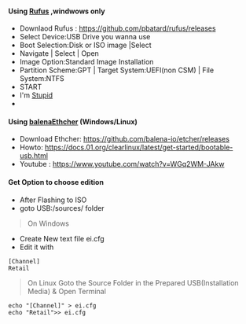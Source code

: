 #### Using [Rufus](https://rufus.ie/en/) ,windwows only
- Downlaod Rufus : https://github.com/pbatard/rufus/releases
- Select Device:USB Drive you wanna use
- Boot Selection:Disk or ISO image |Select
- Navigate | Select | Open
- Image Option:Standard Image Installation
- Partition Scheme:GPT | Target System:UEFI(non CSM) | File System:NTFS
- START
- I'm [Stupid](https://www.youtube.com/watch?v=VsSvD-SIqiQ)
- 
#### Using  [balenaEthcher](https://www.balena.io/etcher/) (Windows/Linux)
- Download Ethcher: https://github.com/balena-io/etcher/releases
- Howto: https://docs.01.org/clearlinux/latest/get-started/bootable-usb.html
- Youtube : https://www.youtube.com/watch?v=WGq2WM-JAkw

#### Get Option to choose edition
- After Flashing to ISO
- goto USB:/sources/ folder

> On Windows
- Create New text file ei.cfg
- Edit it with
```
[Channel]
Retail
```
> On Linux
 Goto the Source Folder in the Prepared USB(Installation Media) & Open Terminal
```
echo "[Channel]" > ei.cfg
echo "Retail">> ei.cfg
```